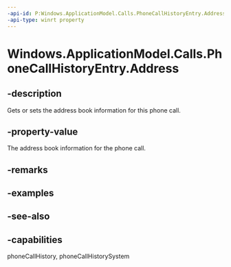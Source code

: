 ```yaml
---
-api-id: P:Windows.ApplicationModel.Calls.PhoneCallHistoryEntry.Address
-api-type: winrt property
---
```


<!-- Property syntax
public Windows.ApplicationModel.Calls.PhoneCallHistoryEntryAddress Address { get;  set; }
-->

# Windows.ApplicationModel.Calls.PhoneCallHistoryEntry.Address

## -description
Gets or sets the address book information for this phone call.

## -property-value
The address book information for the phone call.

## -remarks

## -examples

## -see-also

## -capabilities
phoneCallHistory, phoneCallHistorySystem
